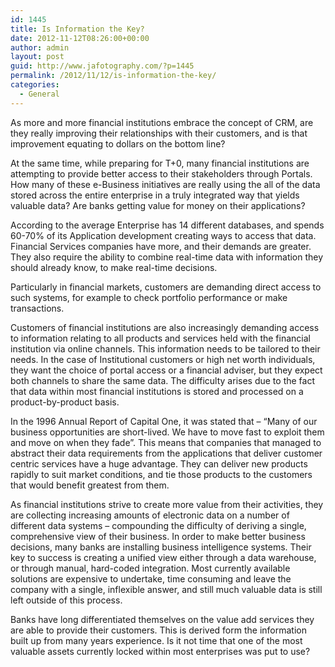 ```yaml
---
id: 1445
title: Is Information the Key?
date: 2012-11-12T08:26:00+00:00
author: admin
layout: post
guid: http://www.jafotography.com/?p=1445
permalink: /2012/11/12/is-information-the-key/
categories:
  - General
---
```

As more and more financial institutions embrace the concept of CRM, are they really improving their relationships with their customers, and is that improvement equating to dollars on the bottom line?

At the same time, while preparing for T+0, many financial institutions are attempting to provide better access to their stakeholders through Portals. How many of these e-Business initiatives are really using the all of the data stored across the entire enterprise in a truly integrated way that yields valuable data? Are banks getting value for money on their applications?

According to the average Enterprise has 14 different databases, and spends 60-70% of its Application development creating ways to access that data. Financial Services companies have more, and their demands are greater. They also require the ability to combine real-time data with information they should already know, to make real-time decisions.

Particularly in financial markets, customers are demanding direct access to such systems, for example to check portfolio performance or make transactions.

Customers of financial institutions are also increasingly demanding access to information relating to all products and services held with the financial institution via online channels. This information needs to be tailored to their needs. In the case of Institutional customers or high net worth individuals, they want the choice of portal access or a financial adviser, but they expect both channels to share the same data. The difficulty arises due to the fact that data within most financial institutions is stored and processed on a product-by-product basis.

In the 1996 Annual Report of Capital One, it was stated that &#8211; &#8220;Many of our business opportunities are short-lived. We have to move fast to exploit them and move on when they fade&#8221;. This means that companies that managed to abstract their data requirements from the applications that deliver customer centric services have a huge advantage. They can deliver new products rapidly to suit market conditions, and tie those products to the customers that would benefit greatest from them.

As financial institutions strive to create more value from their activities, they are collecting increasing amounts of electronic data on a number of different data systems &#8211; compounding the difficulty of deriving a single, comprehensive view of their business. In order to make better business decisions, many banks are installing business intelligence systems. Their key to success is creating a unified view either through a data warehouse, or through manual, hard-coded integration. Most currently available solutions are expensive to undertake, time consuming and leave the company with a single, inflexible answer, and still much valuable data is still left outside of this process.

Banks have long differentiated themselves on the value add services they are able to provide their customers. This is derived form the information built up from many years experience. Is it not time that one of the most valuable assets currently locked within most enterprises was put to use?